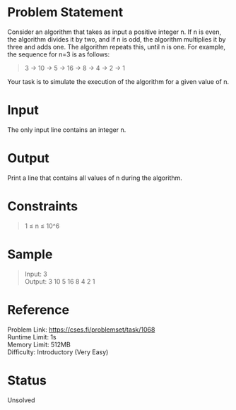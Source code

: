# Problem Statement
Consider an algorithm that takes as input a positive integer n. If n is even, the algorithm divides it by two, and if n is odd, the algorithm multiplies it by three and adds one. The algorithm repeats this, until n is one. For example, the sequence for n=3 is as follows:
> 3 → 10 → 5 → 16 → 8 → 4 → 2 → 1

Your task is to simulate the execution of the algorithm for a given value of n.

# Input
The only input line contains an integer n.

# Output
Print a line that contains all values of n during the algorithm.

# Constraints
> 1 ≤ n ≤ 10^6

# Sample
> Input: 3<br>
> Output: 3 10 5 16 8 4 2 1

# Reference
Problem Link: <a href="https://cses.fi/problemset/task/1068">https://cses.fi/problemset/task/1068</a><br>
Runtime Limit: 1s<br>
Memory Limit: 512MB<br>
Difficulty: Introductory (Very Easy)

# Status
Unsolved
